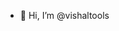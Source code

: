 - 👋 Hi, I’m @vishaltools

<!---
vishaltools/vishaltools is a ✨ special ✨ repository because its `README.md` (this file) appears on your GitHub profile.
You can click the Preview link to take a look at your changes.
--->
